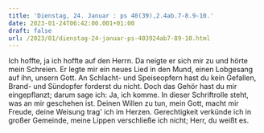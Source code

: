 ```yaml
---
title: 'Dienstag, 24. Januar : ps 40(39),2.4ab.7-8.9-10.'
date: 2023-01-24T06:42:00.001+01:00
draft: false
url: /2023/01/dienstag-24-januar-ps-403924ab7-89-10.html
---
```


Ich hoffte, ja ich hoffte auf den Herrn. Da neigte er sich mir zu und hörte mein Schreien. Er legte mir ein neues Lied in den Mund, einen Lobgesang auf ihn, unsern Gott. An Schlacht- und Speiseopfern hast du kein Gefallen, Brand- und Sündopfer forderst du nicht. Doch das Gehör hast du mir eingepflanzt; darum sage ich: Ja, ich komme. In dieser Schriftrolle steht, was an mir geschehen ist. Deinen Willen zu tun, mein Gott, macht mir Freude, deine Weisung trag' ich im Herzen. Gerechtigkeit verkünde ich in großer Gemeinde, meine Lippen verschließe ich nicht; Herr, du weißt es.
